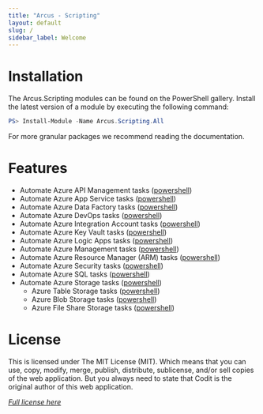 ```yaml
---
title: "Arcus - Scripting"
layout: default
slug: /
sidebar_label: Welcome
---
```


# Installation

The Arcus.Scripting modules can be found on the PowerShell gallery.
Install the latest version of a module by executing the following command:

```powershell
PS> Install-Module -Name Arcus.Scripting.All
```

For more granular packages we recommend reading the documentation.

# Features

* Automate Azure API Management tasks ([powershell](./02-Features/powershell/azure-api-management.md))
* Automate Azure App Service tasks ([powershell](./02-Features/powershell/azure-app-service.md))
* Automate Azure Data Factory tasks ([powershell](./02-Features/powershell/azure-data-factory.md))
* Automate Azure DevOps tasks ([powershell](./02-Features/powershell/azure-devops.md))
* Automate Azure Integration Account tasks ([powershell](./02-Features/powershell/azure-integration-account.md))
* Automate Azure Key Vault tasks ([powershell](./02-Features/powershell/azure-key-vault.md))
* Automate Azure Logic Apps tasks ([powershell](./02-Features/powershell/azure-logic-apps.md))
* Automate Azure Management tasks ([powershell](./02-Features/powershell/azure-management.md))
* Automate Azure Resource Manager (ARM) tasks ([powershell](./02-Features/powershell/arm.md))
* Automate Azure Security tasks ([powershell](./02-Features/powershell/azure-security.md))
* Automate Azure SQL tasks ([powershell](./02-Features/powershell/azure-sql.md))
* Automate Azure Storage tasks ([powershell](./02-Features/powershell/azure-storage/azure-storage-all.md))
    * Azure Table Storage tasks ([powershell](./02-Features/powershell/azure-storage/azure-storage-table.md))
    * Azure Blob Storage tasks ([powershell](./02-Features/powershell/azure-storage/azure-storage-blob.md))
    * Azure File Share Storage tasks ([powershell](./02-Features/powershell/azure-storage/azure-storage-fileshare.md))

# License
This is licensed under The MIT License (MIT). Which means that you can use, copy, modify, merge, publish, distribute, sublicense, and/or sell copies of the web application. But you always need to state that Codit is the original author of this web application.

*[Full license here](https://github.com/arcus-azure/arcus.scripting/blob/master/LICENSE)*
